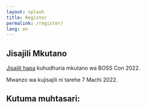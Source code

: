 ```yaml
---
layout: splash
title: Register
permalink: /register/
lang: en
---
```


## Jisajili Mkutano

[Jisajili hapa](https://www.eventbrite.com/e/bioinformatics-and-open-science-skills-conference-2022-tickets-289432679937) kuhudhuria mkutano wa BOSS Con 2022. 
 
 Mwanzo wa kujisajili ni tarehe 7 Machi 2022. 

## Kutuma muhtasari:

<Add a call for abstract submissions>
